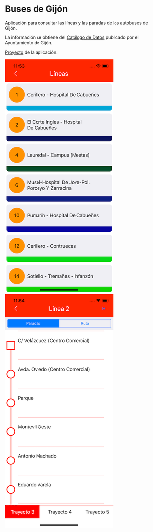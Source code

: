 # Buses de Gijón

Aplicación para consultar las líneas y las paradas de los autobuses de Gijón.

La información se obtiene del [Catálogo de Datos](https://transparencia.gijon.es/page/1808-catalogo-de-datos) publicado por el Ayuntamiento de Gijón.

[Proyecto](https://github.com/copanonga/BusesGijon/projects/1) de la aplicación.

![picture](Capturas/Linea.png) ![picture](Capturas/ListadoLineas.png)
